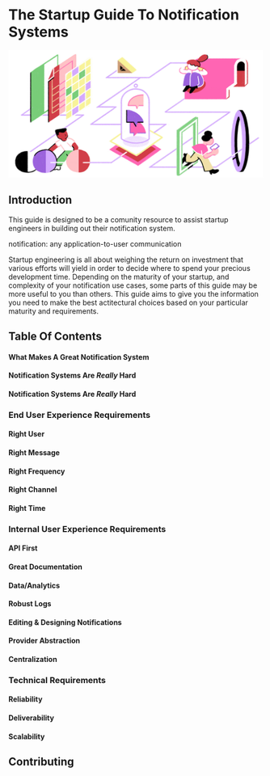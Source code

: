 # The Startup Guide To Notification Systems

![Intro Illustration](img/introduction.jpg?raw=true)

## Introduction

This guide is designed to be a comunity resource to assist startup engineers in building out their notification system. 

notification: any application-to-user communication

Startup engineering is all about weighing the return on investment that various efforts will yield in order to decide where to spend your precious development time. Depending on the maturity of your startup, and complexity of your notification use cases, some parts of this guide may be more useful to you than others. This guide aims to give you the information you need to make the best actitectural choices based on your particular maturity and requirements.

## Table Of Contents

#### What Makes A Great Notification System

#### Notification Systems Are *Really* Hard

#### Notification Systems Are *Really* Hard


### End User Experience Requirements
#### Right User
#### Right Message
#### Right Frequency
#### Right Channel
#### Right Time

### Internal User Experience Requirements
#### API First
#### Great Documentation
#### Data/Analytics
#### Robust Logs
#### Editing & Designing Notifications
#### Provider Abstraction
#### Centralization


### Technical Requirements
#### Reliability
#### Deliverability
#### Scalability

## Contributing
